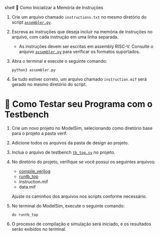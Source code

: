 she# 📝 Como Inicializar a Memória de Instruções

1. Crie um arquivo chamado `instructions.txt` no mesmo diretório do script [`assembler.py`](assembler.py).

2. Escreva as instruções que deseja incluir na memória de instruções no arquivo, com cada instrução em uma linha separada.
    - As instruções devem ser escritas em assembly RISC-V. Consulte o arquivo [`assembler.py`](assembler.py) para verificar os formatos suportados.

3. Abra o terminal e execute o seguinte comando:
    ```shell
    python3 assembler.py
    ```

4. Se tudo estiver correto, um arquivo chamado `instruction.mif` será gerado no mesmo diretório do script.

# 🧪 Como Testar seu Programa com o Testbench

1. Crie um novo projeto no ModelSim, selecionando como diretório base para o projeto a pasta verif.

2. Adicione todos os arquivos da pasta de design ao projeto.

3. Inclua o arquivo de testbench [`tb_top.sv`](tb_top.sv) no projeto.

4. No diretório do projeto, verifique se você possui os seguintes arquivos:
    - [compile_verilog](compile_verilog)
    - [runtb_top](runtb_top)
    - instruction.mif
    - data.mif

   Ajuste os caminhos dos arquivos nos scripts conforme necessário.

5. No terminal do ModelSim, execute o seguinte comando:
    ```shell
    do runtb_top
    ```

6. O processo de compilação e simulação será iniciado, e os resultados serão exibidos no terminal.
